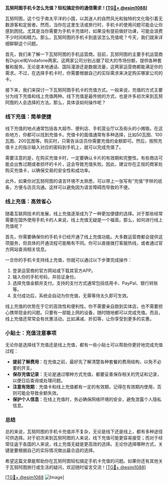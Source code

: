 **瓦努阿图手机卡怎么充值？轻松搞定你的通信需求！[[TG💪+ @esim1088](https://t.me/s/esim1088)]**

瓦努阿图，这个位于南太平洋的小国，以其迷人的自然风光和独特的文化吸引着无数游客和定居者。然而，当你在这里生活或旅行时，手机卡的使用问题可能会让你感到困扰。尤其是当你需要为手机卡充值时，如果没有提前做好功课，可能会浪费不少时间和精力。那么，瓦努阿图的手机卡到底该怎么充值呢？今天，我们就来详细聊聊这个问题。

首先，我们来了解一下瓦努阿图的手机运营商。目前，瓦努阿图的主要手机运营商有Digicel和Vodafone两家。这两家公司分别占据了较大的市场份额，提供各种套餐和服务。无论是本地通话、国际漫游还是数据流量，这两家运营商都能满足你的需求。不过，在选择手机卡时，你需要根据自己的实际需求来决定购买哪家公司的卡。

接下来，我们来探讨一下瓦努阿图手机卡的充值方式。一般来说，充值的方式主要分为线下充值和线上充值两种。线下充值是最传统的方式，也是许多初次来到瓦努阿图的人会选择的方法。那么，具体该如何操作呢？

### 线下充值：简单便捷

线下充值的地点通常包括各大超市、便利店、手机营业厅以及街头的小摊贩。在这些地方，你都可以找到充值卡。充值卡的面值通常有多种选择，比如50瓦图、100瓦图、200瓦图等。购买时，只需告诉店员你需要充值的金额即可。然后，按照充值卡上的指示输入对应的密码到手机上，就可以完成充值了。

需要注意的是，在购买充值卡时，一定要确认卡片的有效期和完整性。有些商店可能会出售过期或者损坏的卡片，这会导致充值失败。因此，建议你在正规的商家处购买充值卡，以确保交易的安全性和成功率。

此外，如果你对瓦努阿图的语言环境不太熟悉，可以带上一张写有“充值”字样的纸条，方便与店员沟通。这样可以避免因为语言障碍而导致的不便。

### 线上充值：高效省心

随着互联网技术的发展，线上充值逐渐成为了一种更加便捷的选择。对于那些经常需要在国外使用手机卡的人来说，线上充值无疑是一个福音。那么，如何进行线上充值呢？

首先，你需要确保你的手机卡已经开通了线上充值功能。大多数运营商都会提供这项服务，但具体的开通流程可能略有不同。你可以直接拨打客服热线，或者通过官方网站查询相关信息。

一旦你的手机卡支持线上充值，你就可以通过以下步骤完成操作：

1. 登录运营商的官方网站或下载其官方APP。
2. 输入你的手机号码，并验证身份。
3. 选择充值金额并支付。支持的支付方式通常包括信用卡、PayPal、银行转账等。
4. 支付成功后，系统会自动为你充值，无需等待太久即可生效。

线上充值的优势在于它的高效性和便利性。你不需要亲自跑到实体店，也不需要担心携带现金的问题。只要有一部能上网的设备，随时随地都可以完成充值。而且，线上充值还常常会有优惠活动，比如满减、折扣等，让你享受到更多的实惠。

### 小贴士：充值注意事项

无论你是选择线下充值还是线上充值，都有一些小贴士可以帮助你更好地完成充值过程：

- **提前了解费用**：在充值之前，最好先了解清楚各种套餐的费用结构，以免不必要的开支。
- **保存充值记录**：无论是通过哪种方式充值，都要妥善保存相关的凭证和记录，以便日后查询或处理问题。
- **注意有效期**：充值卡和线上充值都有一定的有效期，记得在有效期内使用，否则可能会导致余额失效。
- **保护个人信息**：在线上充值时，务必确保网络环境的安全，避免泄露个人隐私信息。

### 总结

总的来说，瓦努阿图的手机卡充值并不复杂，无论是线下还是线上，都有多种途径可供选择。对于初次来到瓦努阿图的人来说，线下充值可能更容易接受；而对于经常往返于各国的人来说，线上充值无疑是更高效的选择。无论你选择哪种方式，关键是要根据自己的实际情况做出最合适的选择。

希望这篇文章能帮助你在瓦努阿图轻松搞定手机卡充值的问题。如果你还有其他关于瓦努阿图旅行或生活的疑问，欢迎随时留言交流！[[TG💪+ @esim1088](https://t.me/s/esim1088)] 

[[TG💪+ @esim1088](https://t.me/s/esim1088) ![Image](https://i.postimg.cc/4NQfJmqS/Snipaste-2025-05-13-00-14-12.png)]